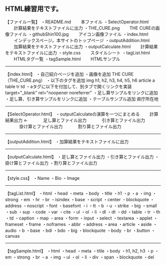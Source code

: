 HTML練習用です。
---------------------------------------------
【ファイル一覧】
・README.md
　　本ファイル
・SelectOperator.html
　　計算結果をテキストファイルに出力
・THE_CURE.png
　　THE CUREの画像ファイル
・githubShin100.jpg
　　アイコン画像ファイル
・index.html
　　インデックスページ。本サイトのトップページ
・outputAddition.html
　　加算結果をテキストファイルに出力
・outputCalculate.html
　　計算結果をテキストファイルに出力
・style.css
　　スタイルシート
・tagList.html
　　HTMLタグ一覧
・tagSample.html
　　HTMLサンプル

---------------------------------------------
【index.html】
・自己紹介ページを追加
・画像を追加
    THE CURE（THE_CURE.png）
・以下のタグを追加
    img
    h1, h2, h3, h4, h5, h6
    article
    a
    table
    tr
    td
・aタグに以下を付加して、別タブで開くリンクを実装
    target="_blank" rel="noopener noreferrer"
・足し算サンプルをリンクに追加
・足し算、引き算サンプルをリンクに追加
・テーブルサンプル追加
    県庁所在地

---------------------------------------------
【SelectOperator.html】
・outputCalculateの演算を一つにまとめる
　　計算結果出力 ←
　　　 足し算とファイル出力
　　　 引き算とファイル出力
　　　 掛け算とファイル出力
　　　 割り算とファイル出力

---------------------------------------------
【outputAddition.html】
・加算結果をテキストファイルに出力

---------------------------------------------
【outputCalculate.html】
・足し算とファイル出力
・引き算とファイル出力
・掛け算とファイル出力
・割り算とファイル出力

---------------------------------------------
【style.css】
・Name
・Bio
・Image

---------------------------------------------
【tagList.html】
・html
・head
・meta
・body
・title
・h1
・p
・a
・img
・strong
・em
・hr
・br
・isindex
・base
・script
・center
・blockquote
・address
・noscript
・font
・basefont
・i
・tt
・b
・u
・strike
・big
・small
・sub
・sup
・code
・var
・cite
・ul
・ol
・li
・dl
・dt
・dd
・table
・tr
・th
・td
・caption
・map
・area
・form
・input
・select
・textarea
・applet
・frameset
・frame
・noframes
・abbr
・address
・area
・article
・aside
・audio
・b
・base
・bdi
・bdo
・big
・blockquote
・body
・br
・button
・canvas

---------------------------------------------
【tagSample.html】
・html
・head
・meta
・title
・body
・h1, h2, h3
・p
・em
・strong
・br
・a
・img
・ul
・ol
・li
・div
・span
・blockquote
・del
